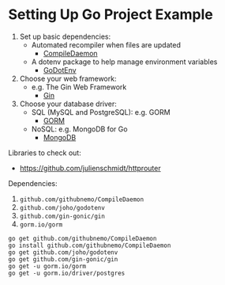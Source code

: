 # Setting Up Go Project Example

1. Set up basic dependencies:
    + Automated recompiler when files are updated
        - [CompileDaemon](github.com/githubnemo/CompileDaemon)
    + A dotenv package to help manage environment variables
        - [GoDotEnv](github.com/joho/godotenv)
2. Choose your web framework:
    + e.g. The Gin Web Framework
        - [Gin](github.com/gin-gonic/gin)
3. Choose your database driver:
    + SQL (MySQL and PostgreSQL): e.g. GORM
        - [GORM](https://gorm.io/)
    + NoSQL: e.g. MongoDB for Go
        - [MongoDB](https://www.mongodb.com/docs/drivers/go/current/)

Libraries to check out:
* https://github.com/julienschmidt/httprouter



Dependencies:
1. `github.com/githubnemo/CompileDaemon`
2. `github.com/joho/godotenv`
3. `github.com/gin-gonic/gin`
4. `gorm.io/gorm` 


``` 
go get github.com/githubnemo/CompileDaemon
go install github.com/githubnemo/CompileDaemon
go get github.com/joho/godotenv
go get github.com/gin-gonic/gin
go get -u gorm.io/gorm
go get -u gorm.io/driver/postgres
```